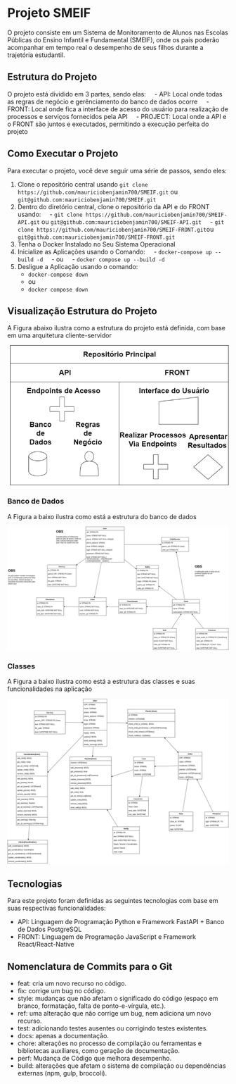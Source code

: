 # Projeto SMEIF

O projeto consiste em um Sistema de Monitoramento de Alunos nas Escolas Públicas do Ensino Infantil e Fundamental (SMEIF), onde os pais poderão acompanhar em tempo real o desempenho de seus filhos durante a trajetória estudantil.

## Estrutura do Projeto

O projeto está dividido em 3 partes, sendo elas:
    - API: Local onde todas as regras de negócio e gerênciamento do banco de dados ocorre
    - FRONT: Local onde fica a interface de acesso do usuário para realização de processos e serviços fornecidos pela API
    - PROJECT: Local onde a API e o FRONT são juntos e executados, permitindo a execução perfeita do projeto

## Como Executar o Projeto

Para executar o projeto, você deve seguir uma série de passos, sendo eles:

1. Clone o repositório central usando `git clone https://github.com/mauriciobenjamin700/SMEIF.git` ou `git@github.com:mauriciobenjamin700/SMEIF.git`
2. Dentro do diretório central, clone o repositório da API e do FRONT usando:
    - `git clone https://github.com/mauriciobenjamin700/SMEIF-API.git` ou `git@github.com:mauriciobenjamin700/SMEIF-API.git`
    - `git clone https://github.com/mauriciobenjamin700/SMEIF-FRONT.git`ou `git@github.com:mauriciobenjamin700/SMEIF-FRONT.git`
3. Tenha o Docker Instalado no Seu Sistema Operacional
4. Inicialize as Aplicações usando o Comando:
    - `docker-compose up --build -d`
    - ou
    - `docker compose up --build -d`
5. Desligue a Aplicação usando o comando:
    - `docker-compose down`
    - ou
    - `docker compose down`

## Visualização Estrutura do Projeto

A Figura abaixo ilustra como a estrutura do projeto está definida, com base em uma arquitetura cliente-servidor

![Repositório](/docs/images/repository.png)

### Banco de Dados

A Figura a baixo ilustra como está a estrutura do banco de dados

![Diagrama do Banco de Dados](/docs/images/der.png)

### Classes

A Figura a baixo ilustra como está a estrutura das classes e suas funcionalidades na aplicação

![Diagrama das Classes](/docs/images/class.png)

## Tecnologias

Para este projeto foram definidas as seguintes tecnologias com base em suas respectivas funcionalidades:

- API: Linguagem de Programação Python e Framework FastAPI + Banco de Dados PostgreSQL
- FRONT: Linguagem de Programação JavaScript e Framework React/React-Native

## Nomenclatura de Commits para o Git

- feat: cria um novo recurso no código.
- fix: corrige um bug no código.
- style: mudanças que não afetam o significado do código (espaço em branco, formatação, falta de ponto-e-vírgula, etc.).
- ref: uma alteração que não corrige um bug, nem adiciona um novo recurso.
- test: adicionando testes ausentes ou corrigindo testes existentes.
- docs: apenas a documentação.
- chore: alterações no processo de compilação ou ferramentas e bibliotecas auxiliares, como geração de documentação.
- perf: Mudança de Código que melhora desempenho.
- build: alterações que afetam o sistema de compilação ou dependências externas (npm, gulp, broccoli).
